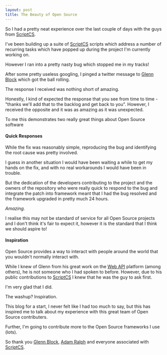 ```yaml
---
layout: post
title: The Beauty of Open Source
---
```


So I had a pretty neat experience over the last couple of days with the guys from [ScriptCS](https://github.com/scriptcs/scriptcs).

I've been building up a suite of [ScriptCS](https://github.com/scriptcs/scriptcs) scripts which address a number of recurring tasks which have popped up during the project I'm currently working on.

However I ran into a pretty nasty bug which stopped me in my tracks!

After some pretty useless googling, I pinged a twitter message to [Glenn Block](www.twitter.com/gblock) which got the ball rolling.

The response I received was nothing short of amazing.  

Honestly, I kind of expected the response that you see from time to time - "thanks we'll add that to the backlog and get back to you".  However, I received the opposite and it was as amazing as it was unexpected.

To me this demonstrates two really great things about Open Source software

#### Quick Responses

While the fix was reasonably simple, reproducing the bug and identifying the root cause was pretty involved.  

I guess in another situation I would have been waiting a while to get my hands on the fix, and with no real workarounds I would have been in trouble.

But the dedication of the developers contributing to the project and the owners of the repository who were really quick to respond to the bug and integrate the patch into framework meant that I had the bug resolved and the framework upgraded in pretty much 24 hours.

_Amazing._

I realise this may not be standard of service for all Open Source projects and I don't think it's fair to expect it, however it is the standard that I think we should aspire to!

#### Inspiration

Open Source provides a way to interact with people around the world that you wouldn't normally interact with.  

While I knew of Glenn from his great work on the [Web API](www.asp.net/web-api) platform (among others), he is not someone who I had spoken to before.  However, due to his public contributions to [ScriptCS](https://github.com/scriptcs/scriptcs) I knew that he was the guy to ask first.

I'm very glad that I did.

The washup? Inspiration.

This blog for a start, I never felt like I had too much to say, but this has inspired me to talk about my experience with this great team of Open Source contributers.

Further, I'm going to contribute more to the Open Source frameworks I use (lots).  


So thank you [Glenn Block](www.twitter.com/gblock), [Adam Ralph](www.twitter.com/adamralph) and everyone associated with [ScriptCS](https://github.com/scriptcs/scriptcs).